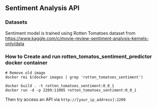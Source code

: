 ## Sentiment Analysis API

### Datasets
Sentiment model is trained using Rotten Tomatoes dataset from 
https://www.kaggle.com/c/movie-review-sentiment-analysis-kernels-only/data

### How to Create and run rotten_tomatos_sentiment_predictor docker container
```
# Remove old image 
docker rmi $(docker images | grep 'rotten_tomatoes_sentiment')
```

```
docker build . -t rotten_tomatoes_sentiment:0_0_1
docker run -d -p 2209:11005 rotten_tomatoes_sentiment:0_0_1
```

Then try access an API via
```http://[your_ip_address]:2209```